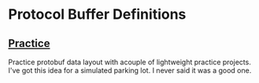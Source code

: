 # Protocol Buffer Definitions

## [Practice](https://github.com/PixelChaserB/IrrigationStation/tree/main/ProtoBuf/ProtoFiles/Practice)

Practice protobuf data layout with acouple of lightweight practice projects. I've got this idea for a simulated parking lot. I never said it was a good one.